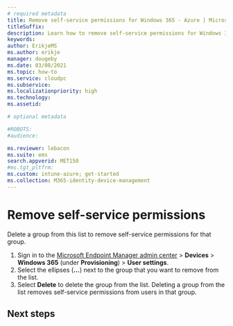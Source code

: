 ```yaml
---
# required metadata
title: Remove self-service permissions for Windows 365 - Azure | Microsoft Docs
titleSuffix:
description: Learn how to remove self-service permissions for Windows 365.
keywords:
author: ErikjeMS  
ms.author: erikje
manager: dougeby
ms.date: 03/08/2021
ms.topic: how-to
ms.service: cloudpc
ms.subservice:
ms.localizationpriority: high
ms.technology:
ms.assetid: 

# optional metadata

#ROBOTS:
#audience:

ms.reviewer: lebacon
ms.suite: ems
search.appverid: MET150
#ms.tgt_pltfrm:
ms.custom: intune-azure; get-started
ms.collection: M365-identity-device-management
---
```


# Remove self-service permissions

Delete a group from this list to remove self-service permissions for that group.

1. Sign in to the [Microsoft Endpoint Manager admin center](https://admin.microsoft.com/) > **Devices** > **Windows 365** (under **Provisioning**) > **User settings**.
2. Select the ellipses (**…**) next to the group that you want to remove from the list.
3. Select **Delete** to delete the group from the list. Deleting a group from the list removes self-service permissions from users in that group.

<!-- ########################## -->
## Next steps
